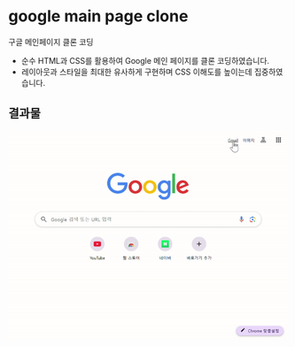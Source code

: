 # google main page clone
구글 메인페이지 클론 코딩

- 순수 HTML과 CSS를 활용하여 Google 메인 페이지를 클론 코딩하였습니다.
- 레이아웃과 스타일을 최대한 유사하게 구현하며 CSS 이해도를 높이는데 집중하였습니다.  

## 결과물
![](./images/main.gif)